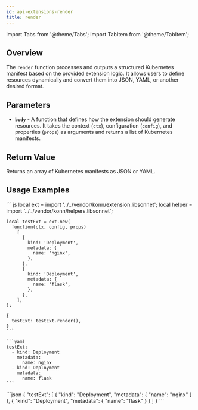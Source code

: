 ```yaml
---
id: api-extensions-render
title: render
---
```


import Tabs from '@theme/Tabs';
import TabItem from '@theme/TabItem';



## Overview
The `render` function processes and outputs a structured Kubernetes manifest based on the provided extension logic. It allows users to define resources dynamically and convert them into JSON, YAML, or another desired format.

## Parameters
- **`body`** - A function that defines how the extension should generate resources. It takes the context (`ctx`), configuration (`config`), and properties (`props`) as arguments and returns a list of Kubernetes manifests.

## Return Value
Returns an array of Kubernetes manifests as JSON or YAML.

## Usage Examples


<Tabs>
     <TabItem value="jsonnet" label="Jsonnet" default>
    ``` js
    local ext = import '../../vendor/konn/extension.libsonnet';
    local helper = import '../../vendor/konn/helpers.libsonnet';

    local testExt = ext.new(
      function(ctx, config, props)
        [
          {
            kind: 'Deployment',
            metadata: {
              name: 'nginx',
            },
          },
          {
            kind: 'Deployment',
            metadata: {
              name: 'flask',
            },
          },
        ],
    );

    {
      testExt: testExt.render(),
    }
    ``` 
  </TabItem>
  <TabItem value="yaml" label="YAML Output">

    ```yaml
    testExt:
      - kind: Deployment
        metadata:
          name: nginx
      - kind: Deployment
        metadata:
          name: flask
    ```
  </TabItem>
  <TabItem value="json" label="JSON Output">
    ```json
    {
       "testExt": [
          {
             "kind": "Deployment",
             "metadata": {
                "name": "nginx"
             }
          },
          {
             "kind": "Deployment",
             "metadata": {
                "name": "flask"
             }
          }
       ]
    }
    ```
    </TabItem>
</Tabs>